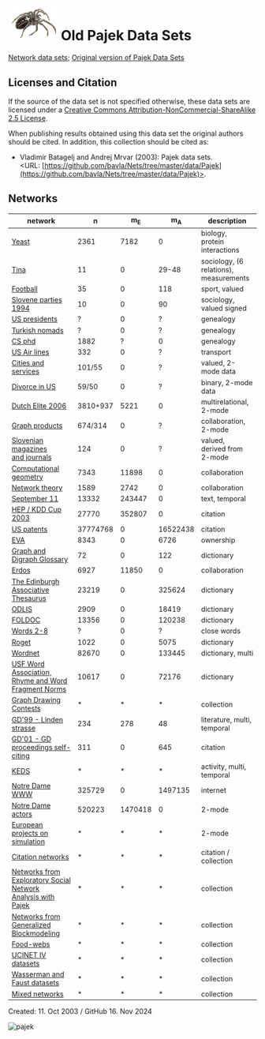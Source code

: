 
  

# <img src="pajek.gif" width=100>   Old Pajek Data Sets 

[Network data sets](https://github.com/bavla/Nets/tree/master/data/README.md);
[Original version of Pajek Data Sets](http://vlado.fmf.uni-lj.si/pub/networks/data/default.htm) 


## Licenses and Citation 


If the source of the data set is not specified otherwise, these data sets are licensed under a
[Creative Commons Attribution-NonCommercial-ShareAlike 2.5 License](http://creativecommons.org/licenses/by-nc-sa/2.5/).

When publishing results obtained using this data set the original authors should be cited.  In addition, this collection should be cited as:
  * Vladimir Batagelj  and Andrej Mrvar (2003): Pajek data sets.<br> <URL: [https://github.com/bavla/Nets/tree/master/data/Pajek](https://github.com/bavla/Nets/tree/master/data/Pajek)>.

## Networks 


| network  | n  | m<sub>E</sub> | m<sub>A</sub> | description |
| ------------------- | ------ | ------- | -------- | ------------------------- |
|[Yeast](./bio/Yeast/Yeast.md) |  2361 | 7182 | 0  | biology,<br>protein interactions |
|[Tina](./soc/Tina/Tina.md) |  11 |  0 |  29-48 | sociology, (6 relations),<br>measurements |
|[Football](./sport/Football.md) |  35 |  0 |  118 | sport, valued |
|[Slovene parties 1994](./soc/Samo/Stranke94.md) |   10 |  0 |  90 | sociology, valued signed |
|[US presidents](./ged/PRESDNTS.GED) |  ?  |  0 |   ?  | genealogy |
|[Turkish nomads](./ged/P-TUR.GED) |  ?  |  0 |  ?  | genealogy |
|[CS phd](https://github.com/bavla/Nets/raw/refs/heads/master/data/Pajek/ged/CSphd.ZIP) |  1882 |  ?  |  0 | genealogy |
|[US Air lines](./mix/USAir97.net) |    332 |       0 |  ?  | transport |
|[Cities and services](https://github.com/bavla/Nets/raw/refs/heads/master/data/Pajek/2mode/cities.zip) |  101/55 |      0 |  ?  | valued, 2-mode data|
|[Divorce in US](./2mode/divorce.net) |  59/50 |      0 |   ?  | binary, 2-mode data|
|[Dutch Elite 2006](./2mode/DutchElite.md) |    3810+937 |   5221 |      0 | multirelational, 2-mode |
|[Graph products](./2mode/sandi/Sandi.md) |  674/314 |      0 |   ?  | collaboration, 2-mode |
|[Slovenian magazines<br> and journals](./2mode/journals.md) |    124 |      0 |  ?  | valued,<br>derived from 2-mode|
|[Computational geometry](./bib/collab/Geom.md) |  7343 |  11898 |  0 | collaboration |
|[Network theory](./bib/collab/NetScience.md) |  1589 |  2742 |  0 | collaboration |
|[September 11](./CRA/terror.md) |  13332 |  243447 |      0 | text, temporal |
|[HEP / KDD Cup 2003](./bib/hep-th/hep-th.md) |  27770 |  352807 |      0 | citation |
|[US patents](./patents/Patents.md) |  37774768 |      0 |  16522438 | citation |
|[EVA](./econ/eva/eva.md) |  8343 |      0 |  6726 | ownership|
|[Graph and Digraph Glossary](./dic/TG/glossTG.md) |      72 |      0 |    122 | dictionary |
|[Erdos](./bib/Erdos/Erdos02.net) |   6927 |  11850 |      0 | collaboration |
|[The Edinburgh Associative Thesaurus](./dic/EAT/eat.md) |   23219 |      0 |  325624 | dictionary |
|[ODLIS](./dic/odlis/Odlis.md) |   2909 |      0 |  18419 | dictionary |
|[FOLDOC](./dic/foldoc/Foldoc.md) |  13356 |      0 |  120238 | dictionary |
|[Words 2-8](https://github.com/bavla/Nets/raw/refs/heads/master/data/Pajek/dic/knuth/DIC28.ZIP) |  ?  |      0 |   ?  | close words |
|[Roget](./dic/Roget/Roget.md) |   1022 |      0 |   5075 | dictionary |
|[Wordnet](./dic/wordnet/wordnet.md) |  82670 |      0 |  133445 | dictionary, multi |
|[USF Word Association,<br>Rhyme and Word Fragment Norms](./dic/FA/FreeAssoc.md) |  10617 |      0 |  72176 | dictionary |
|[Graph Drawing Contests](./gd/GD.md) |  *  |  *  |  *  | collection |
|[GD'99 - Linden strasse](https://github.com/bavla/Nets/raw/refs/heads/master/data/Pajek/gd/A99m.zip) |  234 |   278 |    48 | literature, multi, temporal|
|[GD'01 - GD proceedings self-citing](https://github.com/bavla/Nets/raw/refs/heads/master/data/Pajek/gd/A01.ZIP) |  311 |      0 |   645 | citation|
|[KEDS](./keds/KEDS.md) |    *  |    *  |    *  | activity, multi, temporal|
|[Notre Dame WWW](./mix/ND/NDnets.md) |  325729 |      0 |  1497135 | internet|
|[Notre Dame actors](./mix/ND/NDnets.md) |  520223 |  1470418 |  0 | 2-mode|
|[European projects on simulation](https://github.com/bavla/Nets/raw/refs/heads/master/data/Pajek/SimPro.zip) |  *  |  *  |  *  | 2-mode|
|[Citation networks](./cite/default.md) |   *  |   *  |   *  | citation / collection|
|[Networks from Exploratory Social Network<br>Analysis with Pajek](./esna/README.md) |  *  |   *  |   *  | collection|
|[Networks from Generalized Blockmodeling](./gbm/default.md) |   *  |   *  |   *  | collection|
|[Food-webs](./bio/FoodWeb/FoodWeb.md) |  *  |  *  |   *  | collection |
|[UCINET IV datasets](./ucinet/README.md) |      *  |      *  |      *  | collection|
|[Wasserman and Faust datasets](./wafa/default.md) |      *  |      *  |      *  | collection |
|[Mixed networks](./mix/mixed.md) |      *  |      *  |      *  | collection |


Created: 11. Oct 2003 / GitHub 16. Nov 2024

![pajek](https://github.com/user-attachments/assets/bb2bfee6-ca10-495c-9a9d-f81842828ca2)


